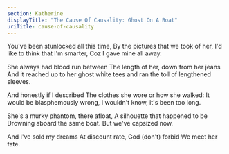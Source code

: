 ```yaml
---
section: Katherine
displayTitle: "The Cause Of Causality: Ghost On A Boat"
uriTitle: cause-of-causality
---
```


You've been stunlocked all this time,
By the pictures that we took of her,
I'd like to think that I'm smarter,
Coz I gave mine all away.

She always had blood run between
The length of her, down from her jeans
And it reached up to her ghost white tees
and ran the toll of lengthened sleeves.

And honestly if I described
The clothes she wore or how she walked:
It would be blasphemously wrong,
I wouldn't know, it's been too long.

She's a murky phantom, there afloat,
A silhouette that happened to be
Drowning aboard the same boat.
But we've capsized now.

And I've sold my dreams
At discount rate,
God (don't) forbid
We meet her fate.
